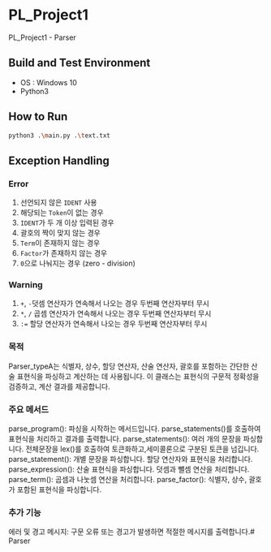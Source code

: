 # PL_Project1
PL_Project1 - Parser

## Build and Test Environment
- OS : Windows 10
- Python3

## How to Run
```bash
python3 .\main.py .\text.txt
```


## Exception Handling
### Error
1. 선언되지 않은 `IDENT` 사용
2. 해당되는 `Token`이 없는 경우
3. `IDENT`가 두 개 이상 입력된 경우
4. 괄호의 짝이 맞지 않는 경우
5. `Term`이 존재하지 않는 경우
6. `Factor`가 존재하지 않는 경우
7. `0`으로 나눠지는 경우 (zero - division)


### Warning
1. `+`, `-`덧셈 연산자가 연속해서 나오는 경우 두번째 연산자부터 무시
2. `*`, `/` 곱셈 연산자가 연속해서 나오는 경우 두번째 연산자부터 무시
3. `:=` 할당 연산자가 연속해서 나오는 경우 두번째 연산자부터 무시


### 목적
Parser_typeA는 식별자, 상수, 할당 연산자, 산술 연산자, 괄호를 포함하는 간단한 산술 표현식을 파싱하고 계산하는 데 사용됩니다. 이 클래스는 표현식의 구문적 정확성을 검증하고, 계산 결과를 제공합니다.

### 주요 메서드
parse_program(): 파싱을 시작하는 메서드입니다. parse_statements()를 호출하여 표현식을 처리하고 결과를 출력합니다.
parse_statements(): 여러 개의 문장을 파싱합니다. 전체문장을 lex()를 호출하여 토큰화하고,세미콜론으로 구분된 토큰을 넘깁니다.
parse_statement(): 개별 문장을 파싱합니다. 할당 연산자와 표현식을 처리합니다.
parse_expression(): 산술 표현식을 파싱합니다. 덧셈과 뺄셈 연산을 처리합니다.
parse_term(): 곱셈과 나눗셈 연산을 처리합니다.
parse_factor(): 식별자, 상수, 괄호가 포함된 표현식을 파싱합니다.

### 추가 기능
에러 및 경고 메시지: 구문 오류 또는 경고가 발생하면 적절한 메시지를 출력합니다.# Parser
